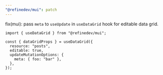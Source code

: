 ```yaml
---
"@refinedev/mui": patch
---
```


fix(mui): pass `meta` to `useUpdate` in `useDataGrid` hook for editable data grid.

```tsx
import { useDataGrid } from "@refinedev/mui";

const { dataGridProps } = useDataGrid({
  resource: "posts",
  editable: true,
  updateMutationOptions: {
    meta: { foo: "bar" },
  },
});
```
